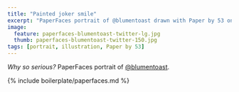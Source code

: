 ```yaml
---
title: "Painted joker smile"
excerpt: "PaperFaces portrait of @blumentoast drawn with Paper by 53 on an iPad."
image: 
  feature: paperfaces-blumentoast-twitter-lg.jpg
  thumb: paperfaces-blumentoast-twitter-150.jpg
tags: [portrait, illustration, Paper by 53]
---
```


*Why so serious?* PaperFaces portrait of [@blumentoast](http://twitter.com/blumentoast).

{% include boilerplate/paperfaces.md %}